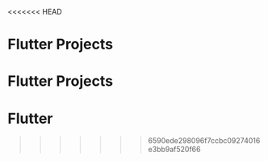 <<<<<<< HEAD
# Flutter Projects
 Flutter Projects
=======
# Flutter
>>>>>>> 6590ede298096f7ccbc09274016e3bb9af520f66
